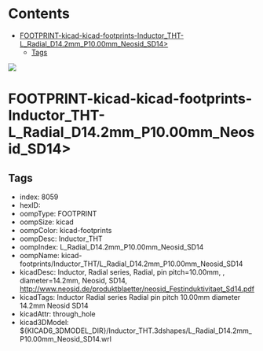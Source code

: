 



Contents
========

* [FOOTPRINT-kicad-kicad-footprints-Inductor_THT-L_Radial_D14.2mm_P10.00mm_Neosid_SD14>](#footprint-kicad-kicad-footprints-inductor_tht-l_radial_d142mm_p1000mm_neosid_sd14)
	* [Tags](#tags)
  
![][im]
# FOOTPRINT-kicad-kicad-footprints-Inductor_THT-L_Radial_D14.2mm_P10.00mm_Neosid_SD14>

## Tags

- index: 8059
- hexID: 
- oompType: FOOTPRINT
- oompSize: kicad
- oompColor: kicad-footprints
- oompDesc: Inductor_THT
- oompIndex: L_Radial_D14.2mm_P10.00mm_Neosid_SD14
- oompName: kicad-footprints/Inductor_THT/L_Radial_D14.2mm_P10.00mm_Neosid_SD14
- kicadDesc: Inductor, Radial series, Radial, pin pitch=10.00mm, , diameter=14.2mm, Neosid, SD14, http://www.neosid.de/produktblaetter/neosid_Festinduktivitaet_Sd14.pdf
- kicadTags: Inductor Radial series Radial pin pitch 10.00mm  diameter 14.2mm Neosid SD14
- kicadAttr: through_hole
- kicad3DModel: ${KICAD6_3DMODEL_DIR}/Inductor_THT.3dshapes/L_Radial_D14.2mm_P10.00mm_Neosid_SD14.wrl



[im]: image.png
